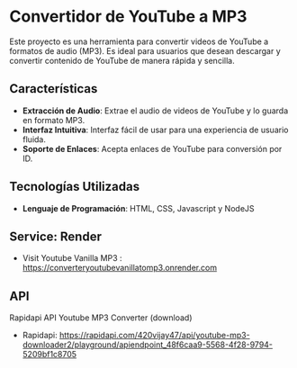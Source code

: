 # Convertidor de YouTube a MP3

Este proyecto es una herramienta para convertir videos de YouTube a formatos de audio (MP3). Es ideal para usuarios que desean descargar y convertir contenido de YouTube de manera rápida y sencilla.

## Características

- **Extracción de Audio**: Extrae el audio de videos de YouTube y lo guarda en formato MP3.
- **Interfaz Intuitiva**: Interfaz fácil de usar para una experiencia de usuario fluida.
- **Soporte de Enlaces**: Acepta enlaces de YouTube para conversión por ID.

## Tecnologías Utilizadas

- **Lenguaje de Programación**: HTML, CSS, Javascript y NodeJS

## Service: Render
- Visit Youtube Vanilla MP3 : https://converteryoutubevanillatomp3.onrender.com

## API
Rapidapi API Youtube MP3 Converter (download)
- Rapidapi: https://rapidapi.com/420vijay47/api/youtube-mp3-downloader2/playground/apiendpoint_48f6caa9-5568-4f28-9794-5209bf1c8705
